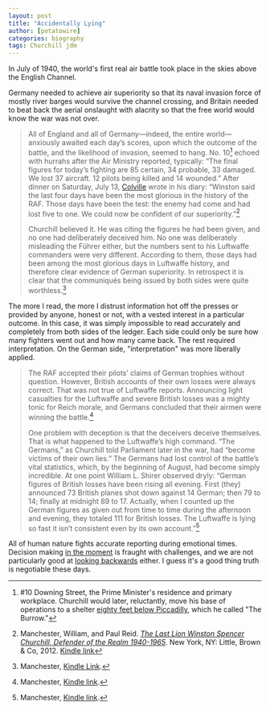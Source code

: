 ```yaml
---
layout: post
title: "Accidentally Lying"
author: [potatowire]
categories: biography
tags: Churchill jdm
---
```


In July of 1940, the world's first real air battle took place in the skies above the English Channel.

Germany needed to achieve air superiority so that its naval invasion force of mostly river barges would survive the channel crossing, and Britain needed to beat back the aerial onslaught with alacrity so that the free world would know the war was not over. 

> All of England and all of Germany—indeed, the entire world—anxiously awaited each day’s scores, upon which the outcome of the battle, and the likelihood of invasion, seemed to hang. No. 10[^1] echoed with hurrahs after the Air Ministry reported, typically: “The final figures for today’s fighting are 85 certain, 34 probable, 33 damaged. We lost 37 aircraft. 12 pilots being killed and 14 wounded.” After dinner on Saturday, July 13, [Colville][2] wrote in his diary: “Winston said the last four days have been the most glorious in the history of the RAF. Those days have been the test: the enemy had come and had lost five to one. We could now be confident of our superiority.”[^2]
> 
> Churchill believed it. He was citing the figures he had been given, and no one had deliberately deceived him. No one was deliberately misleading the Führer either, but the numbers sent to his Luftwaffe commanders were very different. According to them, those days had been among the most glorious days in Luftwaffe history, and therefore clear evidence of German superiority. In retrospect it is clear that the communiqués being issued by both sides were quite worthless.[^3]

The more I read, the more I distrust information hot off the presses or provided by anyone, honest or not, with a vested interest in a particular outcome. In this case, it was simply impossible to read accurately and completely from both sides of the ledger. Each side could only be sure how many fighters went out and how many came back. The rest required interpretation. On the German side, "interpretation" was more liberally applied. 

> The RAF accepted their pilots’ claims of German trophies without question. However, British accounts of their own losses were always correct. That was not true of Luftwaffe reports. Announcing light casualties for the Luftwaffe and severe British losses was a mighty tonic for Reich morale, and Germans concluded that their airmen were winning the battle.[^4]
> 
> One problem with deception is that the deceivers deceive themselves. That is what happened to the Luftwaffe’s high command. “The Germans,” as Churchill told Parliament later in the war, had “become victims of their own lies.” The Germans had lost control of the battle’s vital statistics, which, by the beginning of August, had become simply incredible. At one point William L. Shirer observed dryly: “German figures of British losses have been rising all evening. First (they) announced 73 British planes shot down against 14 German; then 79 to 14; finally at midnight 89 to 17. Actually, when I counted up the German figures as given out from time to time during the afternoon and evening, they totaled 111 for British losses. The Luftwaffe is lying so fast it isn’t consistent even by its own account.”[^5]

All of human nature fights accurate reporting during emotional times. Decision making [in the moment][8] is fraught with challenges, and we are not particularly good at [looking backwards][9] either. I guess it's a good thing truth is negotiable these days. 

[^1]:	\#10 Downing Street, the Prime Minister's residence and primary workplace. Churchill would later, reluctantly, move his base of operations to a shelter [eighty feet below Piccadilly][1], which he called "The Burrow."

[^2]:	Manchester, William, and Paul Reid. [*The Last Lion Winston Spencer Churchill, Defender of the Realm 1940-1965*][3]. New York, NY: Little, Brown & Co, 2012. [Kindle link][4]

[^3]:	Manchester, [Kindle Link][5].

[^4]:	Manchester, [Kindle link][6].

[^5]:	Manchester, [Kindle link][7].

[1]:	http://a.co/4QOctH6
[2]:	https://en.wikipedia.org/wiki/Jock_Colville
[3]:	https://www.amazon.com/dp/B0076DEPUK/?tag=potatowire-20
[4]:	http://a.co/04669SZ
[5]:	http://a.co/3pzl7uZ
[6]:	http://a.co/cDzsH6l
[7]:	http://a.co/itQe8Rb
[8]:	https://with.thegra.in/changeable
[9]:	https://with.thegra.in/historical-accuracy
